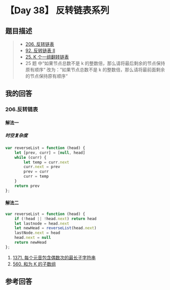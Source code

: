 # 【Day 38】 反转链表系列

## 题目描述

> - [206. 反转链表](https://leetcode-cn.com/problems/reverse-linked-list/)
> - [92. 反转链表 II](https://leetcode-cn.com/problems/reverse-linked-list-ii/)
> - [25. K 个一组翻转链表](https://leetcode-cn.com/problems/reverse-nodes-in-k-group/)
> - 25 题 中“如果节点总数不是 k 的整数倍，那么请将最后剩余的节点保持原有顺序“ 改为：”如果节点总数不是 k 的整数倍，那么请将最前面剩余的节点保持原有顺序“

## 我的回答

### 206.反转链表

#### 解法一

##### 时空复杂度

```JavaScript
var reverseList = function (head) {
    let [prev, curr] = [null, head]
    while (curr) {
        let temp = curr.next
        curr.next = prev
        prev = curr
        curr = temp
    }
    return prev
};
```

#### 解法二

```JavaScript
var reverseList = function (head) {
    if (!head || !head.next) return head
    let lastnode = head.next
    let newHead = reverseList(head.next)
    lastNode.next = head
    head.next = null
    return newHead
};
```

1. [1371. 每个元音包含偶数次的最长子字符串](https://leetcode-cn.com/problems/find-the-longest-substring-containing-vowels-in-even-counts/)
2. [560. 和为 K 的子数组](https://leetcode-cn.com/problems/subarray-sum-equals-k/)

## 参考回答
